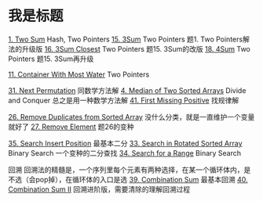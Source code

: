 # 我是标题

[1. Two Sum](https://leetcode.com/problems/two-sum) Hash, Two Pointers
[15. 3Sum]() Two Pointers 题1. Two Pointers解法的升级版
[16. 3Sum Closest]() Two Pointers 题15. 3Sum的改版
[18. 4Sum]() Two Pointers 题15. 3Sum再升级

[11. Container With Most Water](https://leetcode.com/problems/container-with-most-water) Two Pointers

[31. Next Permutation]() 同数学方法解
[4. Median of Two Sorted Arrays](https://leetcode.com/problems/median-of-two-sorted-arrays) Divide and Conquer 总之是用一种数学方法解
[41. First Missing Positive]() 找规律解




[26. Remove Duplicates from Sorted Array]() 没什么分类，就是一直维护一个变量就好了
[27. Remove Element]() 题26的变种

[35. Search Insert Position]() 最基本二分
[33. Search in Rotated Sorted Array]() Binary Search 一个变种的二分查找
[34. Search for a Range]() Binary Search

回溯 回溯法的精髓是，一个序列里每个元素有两种选择，在某一个循环体内，是不选（会pop掉），在循环体的入口是选
[39. Combination Sum]() 最基本回溯
[40. Combination Sum II]() 回溯进阶版，需要清除的理解回溯过程

